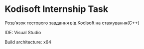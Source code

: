 Kodisoft Internship Task
======================
Розв'язок тестового завдання від Kodisoft на стажування(C++)

IDE: Visual Studio

Build architecture: x64
